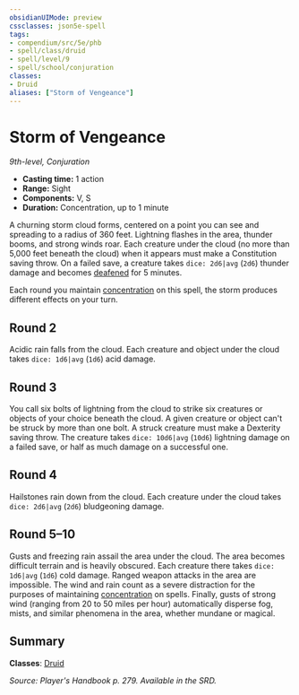 ```yaml
---
obsidianUIMode: preview
cssclasses: json5e-spell
tags:
- compendium/src/5e/phb
- spell/class/druid
- spell/level/9
- spell/school/conjuration
classes:
- Druid
aliases: ["Storm of Vengeance"]
---
```

# Storm of Vengeance
*9th-level, Conjuration*  

- **Casting time:** 1 action
- **Range:** Sight
- **Components:** V, S
- **Duration:** Concentration, up to 1 minute

A churning storm cloud forms, centered on a point you can see and spreading to a radius of 360 feet. Lightning flashes in the area, thunder booms, and strong winds roar. Each creature under the cloud (no more than 5,000 feet beneath the cloud) when it appears must make a Constitution saving throw. On a failed save, a creature takes `dice: 2d6|avg` (`2d6`) thunder damage and becomes [deafened](4-Resources/Compendium/rules/conditions.md#deafened) for 5 minutes.

Each round you maintain [concentration](4-Resources/Compendium/rules/conditions.md#concentration) on this spell, the storm produces different effects on your turn.

## Round 2

Acidic rain falls from the cloud. Each creature and object under the cloud takes `dice: 1d6|avg` (`1d6`) acid damage.

## Round 3

You call six bolts of lightning from the cloud to strike six creatures or objects of your choice beneath the cloud. A given creature or object can't be struck by more than one bolt. A struck creature must make a Dexterity saving throw. The creature takes `dice: 10d6|avg` (`10d6`) lightning damage on a failed save, or half as much damage on a successful one.

## Round 4

Hailstones rain down from the cloud. Each creature under the cloud takes `dice: 2d6|avg` (`2d6`) bludgeoning damage.

## Round 5–10

Gusts and freezing rain assail the area under the cloud. The area becomes difficult terrain and is heavily obscured. Each creature there takes `dice: 1d6|avg` (`1d6`) cold damage. Ranged weapon attacks in the area are impossible. The wind and rain count as a severe distraction for the purposes of maintaining [concentration](4-Resources/Compendium/rules/conditions.md#concentration) on spells. Finally, gusts of strong wind (ranging from 20 to 50 miles per hour) automatically disperse fog, mists, and similar phenomena in the area, whether mundane or magical.

## Summary

**Classes**: [Druid](4-Resources/Compendium/classes/druid.md)

*Source: Player's Handbook p. 279. Available in the SRD.*